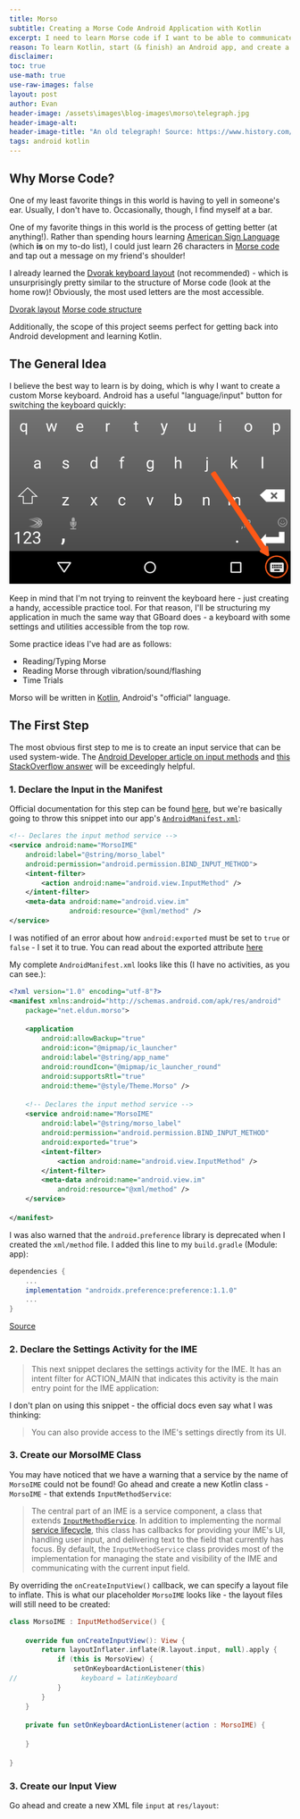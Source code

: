 ```yaml
---
title: Morso
subtitle: Creating a Morse Code Android Application with Kotlin
excerpt: I need to learn Morse code if I want to be able to communicate with all my **really** cool neighbors.
reason: To learn Kotlin, start (& finish) an Android app, and create a convenient way to practice Morse.
disclaimer:
toc: true
use-math: true
use-raw-images: false 
layout: post
author: Evan
header-image: /assets\images\blog-images\morso\telegraph.jpg 
header-image-alt:
header-image-title: "An old telegraph! Source: https://www.history.com/topics/inventions/telegraph"
tags: android kotlin
---
```


## Why Morse Code?
One of my least favorite things in this world is having to yell in someone's ear. Usually, I don't have to. Occasionally, though, I find myself at a bar.

One of my favorite things in this world is the process of getting better (at anything!). Rather than spending hours learning [American Sign Language](https://en.wikipedia.org/wiki/American_Sign_Language) (which **is** on my to-do list), I could just learn 26 characters in [Morse code](https://en.wikipedia.org/wiki/Morse_code) and tap out a message on my friend's shoulder!

I already learned the [Dvorak keyboard layout](https://en.wikipedia.org/wiki/Dvorak_keyboard_layout) (not recommended) - which is unsurprisingly pretty similar to the structure of Morse code (look at the home row)! Obviously, the most used letters are the most accessible.

[Dvorak layout](assets\images\blog-images\morso\dvorak-layout.png)
[Morse code structure]()

Additionally, the scope of this project seems perfect for getting back into Android development and learning Kotlin.

## The General Idea
I believe the best way to learn is by doing, which is why I want to create a custom Morse keyboard. Android has a useful "language/input" button for switching the keyboard quickly:
![Android keyboard button](assets\images\blog-images\morso\keyboard-button.png)

Keep in mind that I'm not trying to reinvent the keyboard here - just creating a handy, accessible practice tool. For that reason, I'll be structuring my application in much the same way that GBoard does - a keyboard with some settings and utilities accessible from the top row.

Some practice ideas I've had are as follows:

- Reading/Typing Morse
- Reading Morse through vibration/sound/flashing
- Time Trials

Morso will be written in [Kotlin](https://developer.android.com/kotlin/first), Android's "official" language.

## The First Step
The most obvious first step to me is to create an input service that can be used system-wide. The [Android Developer article on input methods](https://developer.android.com/develop/ui/views/touch-and-input/creating-input-method) and [this StackOverflow answer](https://stackoverflow.com/a/44939816) will be exceedingly helpful.

### 1. Declare the Input in the Manifest
Official documentation for this step can be found [here](https://developer.android.com/develop/ui/views/touch-and-input/creating-input-method#DefiningIME), but we're basically going to throw this snippet into our app's [`AndroidManifest.xml`](https://developer.android.com/guide/topics/manifest/manifest-intro):

```xml
<!-- Declares the input method service -->
<service android:name="MorsoIME"
    android:label="@string/morso_label"
    android:permission="android.permission.BIND_INPUT_METHOD">
    <intent-filter>
        <action android:name="android.view.InputMethod" />
    </intent-filter>
    <meta-data android:name="android.view.im"
               android:resource="@xml/method" />
</service>
```

I was notified of an error about how `android:exported` must be set to `true` or `false` - I set it to true. You can read about the exported attribute [here](https://developer.android.com/guide/topics/manifest/service-element#exported)

My complete `AndroidManifest.xml` looks like this (I have no activities, as you can see.):

```xml
<?xml version="1.0" encoding="utf-8"?>
<manifest xmlns:android="http://schemas.android.com/apk/res/android"
    package="net.eldun.morso">

    <application
        android:allowBackup="true"
        android:icon="@mipmap/ic_launcher"
        android:label="@string/app_name"
        android:roundIcon="@mipmap/ic_launcher_round"
        android:supportsRtl="true"
        android:theme="@style/Theme.Morso" />

    <!-- Declares the input method service -->
    <service android:name="MorsoIME"
        android:label="@string/morso_label"
        android:permission="android.permission.BIND_INPUT_METHOD"
        android:exported="true">
        <intent-filter>
            <action android:name="android.view.InputMethod" />
        </intent-filter>
        <meta-data android:name="android.view.im"
            android:resource="@xml/method" />
    </service>

</manifest>
```

I was also warned that the `android.preference` library is deprecated when I created the `xml/method` file. I added this line to my `build.gradle` (Module: app):

```gradle
dependencies {
    ...
    implementation "androidx.preference:preference:1.1.0"
    ...
}
```

[Source](https://stackoverflow.com/a/56833739)

### 2. Declare the Settings Activity for the IME

> This next snippet declares the settings activity for the IME. It has an intent filter for ACTION_MAIN that indicates this activity is the main entry point for the IME application:

<!-- Optional: an activity for controlling the IME settings -->
<activity android:name="MorsoIMESettings"
    android:label="@string/morso_settings">
    <intent-filter>
        <action android:name="android.intent.action.MAIN"/>
    </intent-filter>
</activity>

I don't plan on using this snippet - the official docs even say what I was thinking:

> You can also provide access to the IME's settings directly from its UI.


### 3. Create our MorsoIME Class
You may have noticed that we have a warning that a service by the name of `MorsoIME` could not be found! Go ahead and create a new Kotlin class - `MorsoIME` - that extends `InputMethodService`:

> The central part of an IME is a service component, a class that extends [`InputMethodService`](https://developer.android.com/reference/android/inputmethodservice/InputMethodService). In addition to implementing the normal [service lifecycle](https://developer.android.com/develop/ui/views/touch-and-input/creating-input-method#InputMethodLifecycle), this class has callbacks for providing your IME's UI, handling user input, and delivering text to the field that currently has focus. By default, the `InputMethodService` class provides most of the implementation for managing the state and visibility of the IME and communicating with the current input field.

By overriding the `onCreateInputView()` callback, we can specify a layout file to inflate. This is what our placeholder `MorsoIME` looks like - the layout files will still need to be created:

```kotlin
class MorsoIME : InputMethodService() {

    override fun onCreateInputView(): View {
        return layoutInflater.inflate(R.layout.input, null).apply {
            if (this is MorsoView) {
                setOnKeyboardActionListener(this)
//                keyboard = latinKeyboard
            }
        }
    }

    private fun setOnKeyboardActionListener(action : MorsoIME) {

    }

}
```

### 3. Create our Input View
Go ahead and create a new XML file `input` at `res/layout`:


